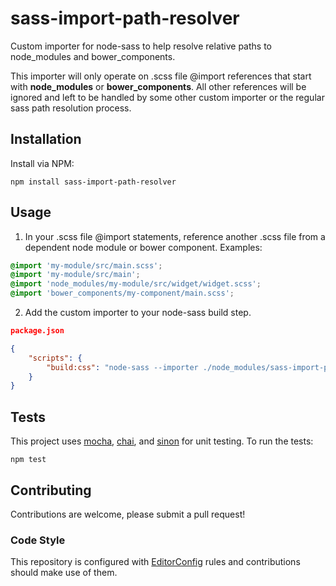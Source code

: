# sass-import-path-resolver

Custom importer for node-sass to help resolve relative paths to node_modules and bower_components.

This importer will only operate on .scss file @import references that start with **node_modules** or **bower_components**. All other references will be ignored and left to be handled by some other custom importer or the regular sass path resolution process.

## Installation

Install via NPM:

```shell
npm install sass-import-path-resolver
```

## Usage

1) In your .scss file @import statements, reference another .scss file from a dependent node module or bower component. Examples:

```scss
@import 'my-module/src/main.scss';
@import 'my-module/src/main';
@import 'node_modules/my-module/src/widget/widget.scss';
@import 'bower_components/my-component/main.scss';
```

2) Add the custom importer to your node-sass build step.

```json
package.json

{
	"scripts": {
		"build:css": "node-sass --importer ./node_modules/sass-import-path-resolver/ ./src/app.scss > ./dist/app.css"
	}
}
```

## Tests
This project uses [mocha](https://mochajs.org/), [chai](http://chaijs.com/), and [sinon](http://sinonjs.org/) for unit testing. To run the tests:

```shell
npm test
```

## Contributing
Contributions are welcome, please submit a pull request!

### Code Style

This repository is configured with [EditorConfig](http://editorconfig.org) rules and contributions should make use of them.
